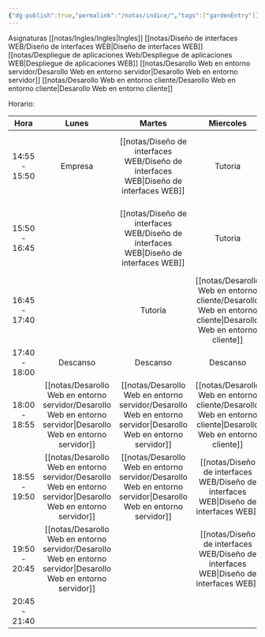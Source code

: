 ```yaml
---
{"dg-publish":true,"permalink":"/notas/indice/","tags":["gardenEntry"]}
---
```


Asignaturas
[[notas/Ingles/Ingles\|Ingles]]
[[notas/Diseño de interfaces WEB/Diseño de interfaces WEB\|Diseño de interfaces WEB]]
[[notas/Despliegue de aplicaciones Web/Despliegue de aplicaciones WEB\|Despliegue de aplicaciones WEB]]
[[notas/Desarollo Web en entorno servidor/Desarollo Web en entorno servidor\|Desarollo Web en entorno servidor]]
[[notas/Desarollo Web en entorno cliente/Desarollo Web en entorno cliente\|Desarollo Web en entorno cliente]]

Horario:

|     Hora      |                 Lunes                 |                Martes                 |              Miercoles               |                Jueves                 |           Viernes            |
| :-----------: | :-----------------------------------: | :-----------------------------------: | :----------------------------------: | :-----------------------------------: | :--------------------------: |
| 14:55 - 15:50 |                Empresa                |     [[notas/Diseño de interfaces WEB/Diseño de interfaces WEB\|Diseño de interfaces WEB]]      |               Tutoria                | [[notas/Desarollo Web en entorno servidor/Desarollo Web en entorno servidor\|Desarollo Web en entorno servidor]] |           Tutoria            |
| 15:50 - 16:45 |                                       |     [[notas/Diseño de interfaces WEB/Diseño de interfaces WEB\|Diseño de interfaces WEB]]      |               Tutoria                | [[notas/Desarollo Web en entorno servidor/Desarollo Web en entorno servidor\|Desarollo Web en entorno servidor]] |           Tutoria            |
| 16:45 - 17:40 |                                       |                Tutoria                | [[notas/Desarollo Web en entorno cliente/Desarollo Web en entorno cliente\|Desarollo Web en entorno cliente]] | [[notas/Desarollo Web en entorno servidor/Desarollo Web en entorno servidor\|Desarollo Web en entorno servidor]] |           Empresa            |
| 17:40 - 18:00 |               Descanso                |               Descanso                |               Descanso               |               Descanso                |           Descanso           |
| 18:00 - 18:55 | [[notas/Desarollo Web en entorno servidor/Desarollo Web en entorno servidor\|Desarollo Web en entorno servidor]] | [[notas/Desarollo Web en entorno servidor/Desarollo Web en entorno servidor\|Desarollo Web en entorno servidor]] | [[notas/Desarollo Web en entorno cliente/Desarollo Web en entorno cliente\|Desarollo Web en entorno cliente]] | [[notas/Desarollo Web en entorno cliente/Desarollo Web en entorno cliente\|Desarollo Web en entorno cliente]]  |           Empresa            |
| 18:55 - 19:50 | [[notas/Desarollo Web en entorno servidor/Desarollo Web en entorno servidor\|Desarollo Web en entorno servidor]] | [[notas/Desarollo Web en entorno servidor/Desarollo Web en entorno servidor\|Desarollo Web en entorno servidor]] |     [[notas/Diseño de interfaces WEB/Diseño de interfaces WEB\|Diseño de interfaces WEB]]     | [[notas/Desarollo Web en entorno cliente/Desarollo Web en entorno cliente\|Desarollo Web en entorno cliente]]  | [[notas/Diseño de interfaces WEB/Diseño de interfaces WEB\|Diseño de interfaces WEB]] |
| 19:50 - 20:45 | [[notas/Desarollo Web en entorno servidor/Desarollo Web en entorno servidor\|Desarollo Web en entorno servidor]] |                                       |     [[notas/Diseño de interfaces WEB/Diseño de interfaces WEB\|Diseño de interfaces WEB]]     | [[notas/Desarollo Web en entorno cliente/Desarollo Web en entorno cliente\|Desarollo Web en entorno cliente]]  | [[notas/Diseño de interfaces WEB/Diseño de interfaces WEB\|Diseño de interfaces WEB]] |
| 20:45 - 21:40 |                                       |                                       |                                      |                                       |                              |
